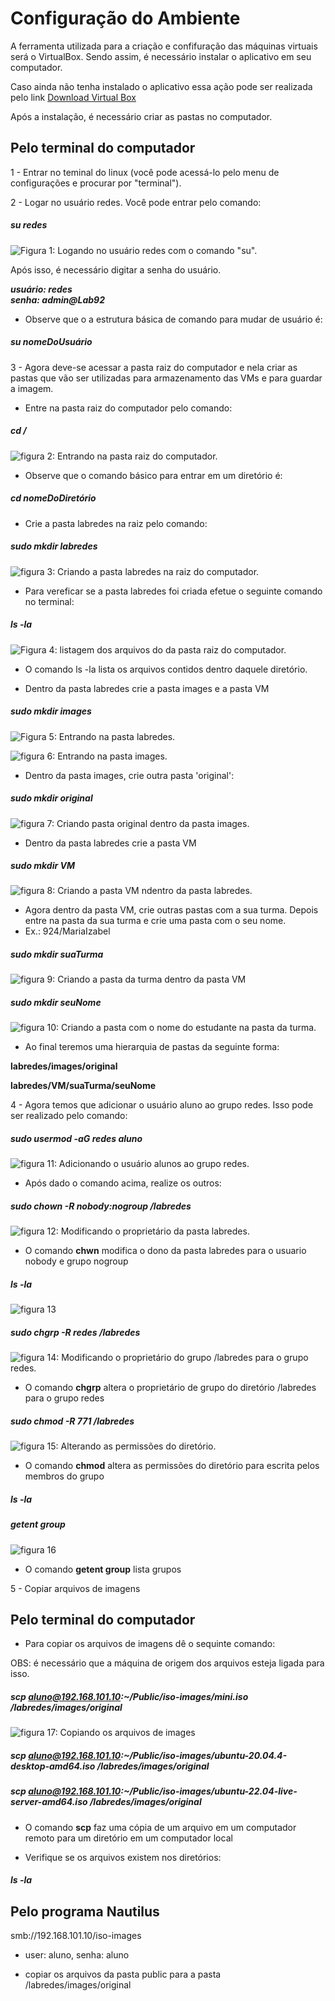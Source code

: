 # Configuração do Ambiente


A ferramenta utilizada para a criação e confifuração das máquinas virtuais será o VirtualBox. Sendo assim, é necessário instalar o aplicativo em seu computador.

Caso ainda não tenha instalado o aplicativo essa ação pode ser realizada pelo link [Download Virtual Box](https://www.virtualbox.org/wiki/Downloads)

Após a instalação, é necessário criar as pastas no computador.

## Pelo terminal do computador

1 - Entrar no teminal do linux (você pode acessá-lo pelo menu de configurações e procurar por "terminal").

2 - Logar no usuário redes. Você pode entrar pelo comando:

##### su redes

![Figura 1: Logando no usuário redes com o comando "su".](https://user-images.githubusercontent.com/98924290/183898793-dc7d84a8-7a30-43d2-ba81-4942b2347bcf.jpeg)

 Após isso, é necessário digitar a senha do usuário.

***usuário: redes***    
***senha: admin@Lab92***

- Observe que o a estrutura básica de comando para mudar de usuário é:

##### su nomeDoUsuário

3 - Agora deve-se acessar a pasta raiz do computador e nela criar as pastas que vão ser utilizadas para armazenamento das VMs e para guardar a imagem.

- Entre na pasta raiz do computador pelo comando:

##### cd /

![figura 2: Entrando na pasta raiz do computador.](https://user-images.githubusercontent.com/98924290/183899295-8c50c53c-b3ba-4d87-8904-13fdd01b6715.png)

- Observe que o comando básico para entrar em um diretório é:

##### cd nomeDoDiretório

- Crie a pasta labredes na raiz pelo comando:

##### sudo mkdir labredes

![figura 3: Criando a pasta labredes na raiz do computador.](https://user-images.githubusercontent.com/98924290/183899445-ce9bd549-1a34-4ecd-8e67-d11e2210b8eb.jpeg)

- Para vereficar se a pasta labredes foi criada efetue o seguinte comando no terminal:

##### ls -la

![Figura 4: listagem dos arquivos do da pasta raiz do computador.](https://user-images.githubusercontent.com/98924290/183899655-96a45b1b-fb98-4e74-b91d-cb934089ef36.jpeg)

- O comando ls -la lista os arquivos contidos dentro daquele diretório.

- Dentro da pasta labredes crie a pasta images e a pasta VM

##### sudo mkdir images

![Figura 5: Entrando na pasta labredes.](https://user-images.githubusercontent.com/98924290/183899847-f2bc5e8b-d153-48b5-9cf9-9331f63e0c80.jpeg)

![figura 6: Entrando na pasta images.](https://user-images.githubusercontent.com/98924290/183899970-5409c99d-c388-40d9-9482-d4ee00482e4f.jpeg)

- Dentro da pasta images, crie outra pasta 'original':

##### sudo mkdir original

![figura 7: Criando  pasta original dentro da pasta images.](https://user-images.githubusercontent.com/98924290/183900176-e9007f31-f857-4672-96d7-145de0265ce5.jpeg)

- Dentro da pasta labredes crie a pasta VM

##### sudo mkdir VM

![figura 8: Criando a pasta VM ndentro da pasta labredes.](https://user-images.githubusercontent.com/98924290/183900611-798a9bca-f8cc-4525-a63a-47327323d469.jpeg)

- Agora dentro da pasta VM, crie outras pastas com a sua turma. Depois entre na pasta da sua turma e crie uma pasta com o seu nome.
- Ex.: 924/MariaIzabel

##### sudo mkdir suaTurma

![figura 9: Criando a pasta da turma dentro da pasta VM](https://user-images.githubusercontent.com/98924290/183900924-8e777abe-4ab2-4248-92c3-245b86537a02.jpeg)

##### sudo mkdir seuNome

![figura 10: Criando a pasta com o nome do estudante na pasta da turma.](https://user-images.githubusercontent.com/98924290/183901449-114be008-9a47-4d65-b7fa-aebad27a3463.jpeg)

- Ao final teremos uma hierarquia de pastas da seguinte forma:
  
**labredes/images/original**

**labredes/VM/suaTurma/seuNome**
  
 4 - Agora temos que adicionar o usuário aluno ao grupo redes. Isso pode ser realizado pelo comando:
  
 #####  sudo usermod -aG redes aluno
 
  ![figura 11: Adicionando o usuário alunos ao grupo redes.](https://user-images.githubusercontent.com/98924290/183901741-3a13493d-1284-495d-b90e-0ed459e87e04.jpeg)
  
 - Após dado o comando acima, realize os outros: 
  
 ##### sudo chown -R nobody:nogroup /labredes
 
 ![figura 12: Modificando o proprietário da pasta labredes.](https://user-images.githubusercontent.com/98924290/183902549-36e546ae-c2de-41af-952d-ebe527ad176d.jpeg)

 - O comando **chwn** modifica o dono da pasta labredes para o usuario nobody e grupo nogroup
  
 ##### ls -la
 
 ![figura 13](https://user-images.githubusercontent.com/98924290/183904132-d0631169-07a5-4d2a-b902-482376c12705.jpeg)

 ##### sudo chgrp -R redes /labredes
 
  ![figura 14: Modificando o proprietário do grupo /labredes para o grupo redes.](https://user-images.githubusercontent.com/98924290/183902905-c9548514-5005-4f09-83b6-409a8b236661.jpeg)

 - O comando **chgrp** altera o proprietário de grupo do diretório /labredes para o grupo redes
  
 ##### sudo chmod -R 771 /labredes 
 
 ![figura 15: Alterando as permissões do diretório. ](https://user-images.githubusercontent.com/98924290/183903160-8b4715ae-9050-4087-8a6c-aa684f7f996b.jpeg)

 - O comando **chmod** altera as permissões do diretório para escrita pelos membros do grupo
  
 ##### ls -la
  
 ##### getent group
 
![figura 16](https://user-images.githubusercontent.com/98924290/183904448-54744eaa-332e-4156-a230-1990a20e107d.jpeg)
 
 - O comando **getent group** lista grupos
  
 5 - Copiar arquivos de imagens
  
 ## Pelo terminal do computador
  
 - Para copiar os arquivos de imagens dê o sequinte comando:
  
 OBS: é necessário que a máquina de origem dos arquivos esteja ligada para isso.
  
 ##### scp aluno@192.168.101.10:~/Public/iso-images/mini.iso /labredes/images/original
 
 ![figura 17: Copiando os arquivos de images](https://user-images.githubusercontent.com/98924290/183905159-1a0d27dc-55a5-4af2-9e69-745ec79ff3a3.jpeg)

 ##### scp aluno@192.168.101.10:~/Public/iso-images/ubuntu-20.04.4-desktop-amd64.iso /labredes/images/original
 ##### scp aluno@192.168.101.10:~/Public/iso-images/ubuntu-22.04-live-server-amd64.iso /labredes/images/original
 
 - O comando **scp** faz uma cópia de um arquivo em um computador remoto para um diretório em um computador local
  
 - Verifique se os arquivos existem nos diretórios:
  
 ##### ls -la
  
 ## Pelo  programa Nautilus
  
  smb://192.168.101.10/iso-images
- user: aluno, senha: aluno

* copiar os arquivos da pasta public para a pasta  /labredes/images/original
